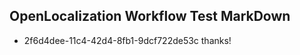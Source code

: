 ## OpenLocalization Workflow Test MarkDown
* 2f6d4dee-11c4-42d4-8fb1-9dcf722de53c thanks!

<!--HONumber=Jul16_HO3-->


